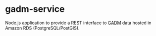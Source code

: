 gadm-service
============

Node.js application to provide a REST interface to [GADM](http://gadm.org) data hosted in Amazon RDS (PostgreSQL/PostGIS).
